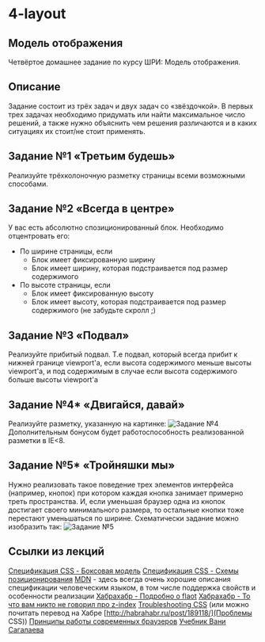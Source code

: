 # 4-layout

## Модель отображения

Четвёртое домашнее задание по курсу ШРИ: Модель отображения.

## Описание

Задание состоит из трёх задач и двух задач со «звёздочкой». В первых трех задачах необходимо придумать или найти максимальное число решений, а также нужно объяснить
чем решения различаются и в каких ситуациях их стоит/не стоит применять.

## Задание №1 «Третьим будешь»

Реализуйте трёхколоночную разметку страницы всеми возможными способами.


## Задание №2 «Всегда в центре»

У вас есть абсолютно спозиционированный блок. Необходимо отцентровать его:
  * По ширине страницы, если
    * Блок имеет фиксированную ширину
    * Блок имеет ширину, которая подстраивается под размер содержимого
  * По высоте страницы, если
    * Блок имеет фиксированную высоту
    * Блок имеет высоту, которая подстраивается под размер содержимого (не забудьте скролл ;)


## Задание №3 «Подвал»

Реализуйте прибитый подвал. Т.е подвал, который всегда прибит к нижней границе viewport'а, если высота содержимого 
меньше высоты viewport'а, и под содержимым в случае если высота содержимого больше высоты viewport'а


## Задание №4\* «Двигайся, давай»

Реализуйте разметку, указанную на картинке:
![Задание №4](http://img-fotki.yandex.ru/get/9555/54530400.3/0_7c9fb_1fdc72d3_orig "Задание №4")
Дополнительным бонусом будет работоспособность реализованной разметки в IE&lt;8.


## Задание №5\* «Тройняшки мы»

Нужно реализовать такое поведение трех элементов интерфейса (например, кнопок) при котором каждая кнопка занимает примерно треть пространства. И, если уменьшая браузер
одна из кнопок достигает своего минимального размера, то остальные кнопки тоже перестают уменьшаться по ширине. Схематически задание можно изобразить так:
![Задание №5](http://img-fotki.yandex.ru/get/9061/54530400.3/0_7ca2a_b7da5f6e_orig "Задание №5")


## Ссылки из лекций
[Спецификация CSS - Боксовая модель](http://www.w3.org/TR/CSS2/box.html)
[Спецификация CSS - Схемы позиционирования](http://www.w3.org/TR/CSS2/visuren.html)
[MDN](https://developer.mozilla.org/) - здесь всегда очень хорошие описания спецификации человеческим языком, в том числе поддержка свойств и особенности реализации
[Хабрахабр - Подробно о flaot](http://habrahabr.ru/post/142486/)
[Хабрахабр - То что вам никто не говорил про z-index](http://habrahabr.ru/post/166435/)
[Troubleshooting CSS](http://tympanus.net/codrops/2013/07/17/troubleshooting-css/) (или можно почитать перевод на Хабре [http://habrahabr.ru/post/189118/](Проблемы CSS))
[Принципы работы современных браузеров](http://www.html5rocks.com/ru/tutorials/internals/howbrowserswork/)
[Учебник Вани Сагалаева](http://softwaremaniacs.org/blog/category/primer/)
